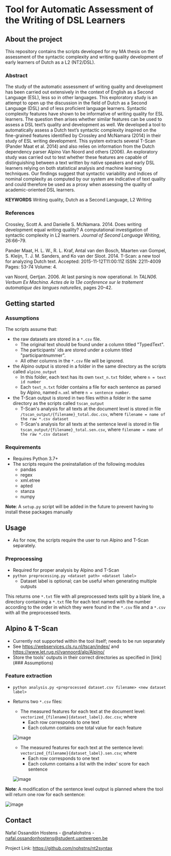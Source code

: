 # Tool for Automatic Assessment of the Writing of DSL Learners

## About the project
This repository contains the scripts developed for my MA thesis on the assessment of the syntactic complexity and writing quality development of early learners of Dutch as a L2 (NT2/DSL).

### Abstract
The study of the automatic assessment of writing quality and development has been carried out extensively in the context of English as a Second Language (ESL), less so in other languages. This exploratory study is an attempt to open up the discussion in the field of Dutch as a Second Language (DSL) and of less proficient language learners.
Syntactic complexity features have shown to be informative of writing quality for ESL learners. The question then arises whether similar features can be used to assess a DSL text’s quality and development as well. We developed a tool to automatically assess a Dutch text’s syntactic complexity inspired on the fine-grained features identified by Crossley and McNamara (2014) in their study of ESL writing development. This system extracts several T-Scan (Pander Maat et al. 2014) and also relies on information from the Dutch dependency parser Alpino Van Noord and others (2006).
An exploratory study was carried out to test whether these features are capable of distinguishing between a text written by native speakers and early DSL learners relying on both statistical analysis and machine learning techniques. Our findings suggest that syntactic variability and indices of nominal complexity as computed by our system are indicative of text quality and could therefore be used as a proxy when assessing the quality of academic-oriented DSL learners.

**KEYWORDS** Writing quality, Dutch as a Second Language, L2 Writing

### References
Crossley, Scott A. and Danielle S. McNamara. 2014. Does writing development equal writing quality? A computational investigation of syntactic complexity in L2 learners. _Journal of Second Language Writing_, 26:66–79.

Pander Maat, H. L. W., R. L. Kraf, Antal van den Bosch, Maarten van Gompel, S. Kleijn, T. J. M. Sanders, and Ko van der Sloot. 2014. T-Scan: a new tool for analyzing Dutch text. Accepted: 2015-11-12T11:00:11Z ISSN: 2211-4009 Pages: 53-74 Volume: 4.

van Noord, Gertjan. 2006. At last parsing is now operational. In _TALN06. Verbum Ex Machina. Actes de la 13e conference sur le traitement automatique des langues naturelles_, pages 20–42.


## Getting started
### Assumptions
The scripts assume that:
  * the raw datasets are stored in a `*.csv` file.
    - The original text should be found under a column titled "TypedText".
    - The participants' ids are stored under a column titled "participantnummer".
    - All other columns in the `*.csv` file will be ignored.
  * the Alpino output is stored in a folder in the same directory as the scripts called `alpino_output`
    - In this folder, each text has its own `text_n.txt` folder, where `n = text id number`
    - Each `text_n.txt` folder contains a file for each sentence as parsed by Alpino, named `n.xml` where `n = sentence number`.
  * the T-Scan output is stored in two files within a folder in the same directory as the scripts called `tscan_output`
    - T-Scan's analysis for all texts at the document level is stored in file `/tscan_output/{filename}_total.doc.csv`, where `filename = name of the raw *.csv dataset`
    - T-Scan's analysis for all texts at the sentence level is stored in file `tscan_output/{filename}_total.sen.csv`, where `filename = name of the raw *.csv dataset`


### Requirements
  * Requires Python 3.7+
  * The scripts require the preinstallation of the following modules
    - pandas
    - regex
    - xml.etree
    - apted
    - stanza
    - numpy

**Note**: A `setup.py` script will be added in the future to prevent having to install these packages manually


## Usage
* As for now, the scripts require the user to run Alpino and T-Scan separately.

### Preprocessing
* Required for proper analysis by Alpino and T-Scan
* `python preprocessing.py <dataset path> <dataset label>`
  - Dataset label is optional; can be useful when generating multiple outputs

This returns one `*.txt` file with all preprocessed texts split by a blank line, a directory containing a `*.txt` file for each text named with the number according to the order in which they were found in the `*.csv` file and a `*.csv` with all the preprocessed texts.

## Alpino & T-Scan
* Currently not supported within the tool itself; needs to be run separately
* See https://webservices.cls.ru.nl/tscan/index/ and https://www.let.rug.nl/vannoord/alp/Alpino/
* Store the tools' outputs in their correct directories as specified in [link](### Assumptions)

### Feature extraction
* `python analysis.py <preprocessed dataset.csv filename> <new dataset label>`
* Returns two `*.csv` files:
    - The measured features for each text at the document level: `vectorized_{filename}{dataset_label}.doc.csv`; where
        + Each row corresponds to one text
        + Each column contains one total value for each feature

   ![image](https://user-images.githubusercontent.com/58168916/122470066-f02a3a80-cfbd-11eb-828c-876eb0006c0c.png)


    - The measured features for each text at the sentence level: `vectorized_{filename}{dataset_label}.sen.csv`; where
        + Each row corresponds to one text
        + Each column contains a list with the index' score for each sentence
        
   ![image](https://user-images.githubusercontent.com/58168916/122469837-accfcc00-cfbd-11eb-96c3-1c3487dd1e94.png)

**Note**: A modification of the sentence level output is planned where the tool will return one row for each sentence:

![image](https://user-images.githubusercontent.com/58168916/122470220-17810780-cfbe-11eb-9654-148134e95d45.png)


## Contact
Nafal Ossandón Hostens - @nafalohstns - nafal.ossandonhostens@student.uantwerpen.be

Project Link: https://github.com/nohstns/nt2syntax

